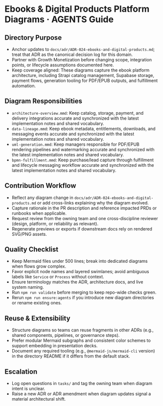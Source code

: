 # Ebooks & Digital Products Platform Diagrams · AGENTS Guide

## Directory Purpose
- Anchor updates to `docs/adr/ADR-024-ebooks-and-digital-products.md`; treat that ADR as the canonical decision log for this domain.
- Partner with Growth Monetization before changing scope, integration points, or lifecycle assumptions documented here.
- Keep coverage aligned: These diagrams capture the ebook platform architecture, including Strapi catalog management, Supabase storage, payment flows, generation tooling for PDF/EPUB outputs, and fulfillment automation.

## Diagram Responsibilities
- `architecture-overview.mmd`: Keep catalog, storage, payment, and delivery integrations accurate and synchronized with the latest implementation notes and shared vocabulary.
- `data-lineage.mmd`: Keep ebook metadata, entitlements, downloads, and messaging events accurate and synchronized with the latest implementation notes and shared vocabulary.
- `uml-generation.mmd`: Keep managers responsible for PDF/EPUB rendering pipelines and watermarking accurate and synchronized with the latest implementation notes and shared vocabulary.
- `bpmn-fulfillment.mmd`: Keep purchase/lead capture through fulfillment and lifecycle messaging workflow accurate and synchronized with the latest implementation notes and shared vocabulary.

## Contribution Workflow
- Reflect any diagram change in `docs/adr/ADR-024-ebooks-and-digital-products.md` or add cross-links explaining why the diagram evolved.
- Capture rationale in the PR description and reference impacted PRDs or runbooks when applicable.
- Request review from the owning team and one cross-discipline reviewer (design, platform, or reliability as relevant).
- Regenerate previews or exports if downstream docs rely on rendered SVG/PNG assets.

## Quality Checklist
- Keep Mermaid files under 500 lines; break into dedicated diagrams when flows grow complex.
- Favor explicit node names and layered swimlanes; avoid ambiguous labels like `Service` or `Process` without context.
- Ensure terminology matches the ADR, architecture docs, and live system naming.
- Run `npm run validate` before merging to keep repo-wide checks green.
- Rerun `npm run ensure:agents` if you introduce new diagram directories or rename existing ones.

## Reuse & Extensibility
- Structure diagrams so teams can reuse fragments in other ADRs (e.g., shared components, pipelines, or governance steps).
- Prefer modular Mermaid subgraphs and consistent color schemes to support embedding in presentation decks.
- Document any required tooling (e.g., `@mermaid-js/mermaid-cli` version) in the directory README if it differs from the default stack.

## Escalation
- Log open questions in `tasks/` and tag the owning team when diagram intent is unclear.
- Raise a new ADR or ADR amendment when diagram updates signal a material architectural shift.
